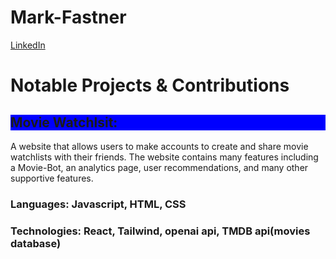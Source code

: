 # Mark-Fastner
[LinkedIn](https://www.linkedin.com/in/mark-fastner-3641a0201/)

<h1>Notable Projects & Contributions</h1>
<h2 style="background-color: blue;">Movie Watchlsit:</h2> A website that allows users to make accounts to create and share movie watchlists with their friends. The website contains many features including a Movie-Bot, an analytics page, user recommendations, and many other supportive features. 
<h3>Languages: Javascript, HTML, CSS</h3>
<h3>Technologies: React, Tailwind, openai api, TMDB api(movies database)</h3>
